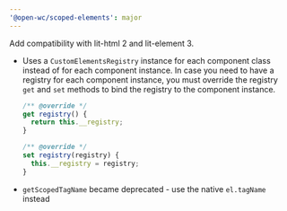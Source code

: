 ```yaml
---
'@open-wc/scoped-elements': major
---
```


Add compatibility with lit-html 2 and lit-element 3.

- Uses a `CustomElementsRegistry` instance for each component class instead of for each component instance. In case you need to have a registry for each component instance, you must override the registry `get` and `set` methods to bind the registry to the component instance.

  ```js
  /** @override */
  get registry() {
    return this.__registry;
  }

  /** @override */
  set registry(registry) {
    this.__registry = registry;
  }
  ```

- `getScopedTagName` became deprecated - use the native `el.tagName` instead

